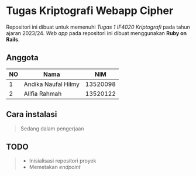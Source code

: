 # Tugas Kriptografi Webapp Cipher

Repositori ini dibuat untuk memenuhi *Tugas 1 IF4020 Kriptografi* pada tahun ajaran 2023/24. *Web app* pada repositori ini dibuat menggunakan **Ruby on Rails**.

## Anggota

| NO | Nama                | NIM      |
|----|---------------------|----------|
| 1  | Andika Naufal Hilmy | 13520098 |
| 2  | Alifia Rahmah       | 13520122 |

## Cara instalasi

> Sedang dalam pengerjaan

## TODO

> - Inisialisasi repositori proyek
> - Memetakan *endpoint*
